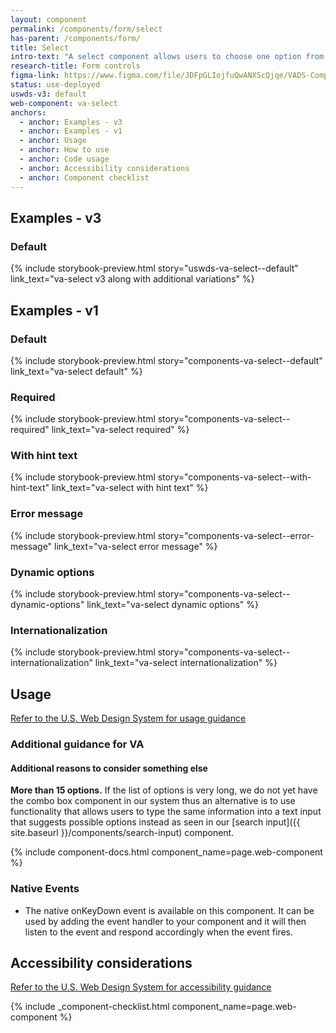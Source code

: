 ```yaml
---
layout: component
permalink: /components/form/select
has-parent: /components/form/
title: Select
intro-text: "A select component allows users to choose one option from a menu."
research-title: Form controls
figma-link: https://www.figma.com/file/JDFpGLIojfuQwANXScQjqe/VADS-Component-Examples?type=design&node-id=1377%3A93876&mode=design&t=h9BoxMWwcHe2DhUd-1
status: use-deployed
uswds-v3: default
web-component: va-select
anchors:
  - anchor: Examples - v3
  - anchor: Examples - v1
  - anchor: Usage
  - anchor: How to use
  - anchor: Code usage
  - anchor: Accessibility considerations
  - anchor: Component checklist
---
```


## Examples - v3

### Default

{% include storybook-preview.html story="uswds-va-select--default" link_text="va-select v3 along with additional variations" %}

## Examples - v1

### Default

{% include storybook-preview.html story="components-va-select--default" link_text="va-select default" %}

### Required

{% include storybook-preview.html story="components-va-select--required" link_text="va-select required" %}

### With hint text

{% include storybook-preview.html story="components-va-select--with-hint-text" link_text="va-select with hint text" %}

### Error message

{% include storybook-preview.html story="components-va-select--error-message" link_text="va-select error message" %}

### Dynamic options

{% include storybook-preview.html story="components-va-select--dynamic-options" link_text="va-select dynamic options" %}

### Internationalization

{% include storybook-preview.html story="components-va-select--internationalization" link_text="va-select internationalization" %}

## Usage

<a class="vads-c-action-link--blue" href="https://designsystem.digital.gov/components/select/">Refer to the U.S. Web Design System for usage guidance</a>

### Additional guidance for VA

#### Additional reasons to consider something else

**More than 15 options.** If the list of options is very long, we do not yet have the combo box component in our system thus an alternative is to use functionality that allows users to type the same information into a text input that suggests possible options instead as seen in our [search input]({{ site.baseurl }}/components/search-input) component.

{% include component-docs.html component_name=page.web-component %}

### Native Events

- The native onKeyDown event is available on this component. It can be used by adding the event handler to your component and it will then listen to the event and respond accordingly when the event fires.


## Accessibility considerations

<a class="vads-c-action-link--blue" href="https://designsystem.digital.gov/components/select/#accessibility-select">Refer to the U.S. Web Design System for accessibility guidance</a>


{% include _component-checklist.html component_name=page.web-component %}